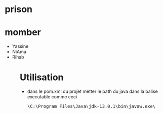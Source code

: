 # prison
<h1>momber</h1>
<ul>
  <li>Yassine</li>
  <li>NiAma</li>
  <li>Rihab</li>
<ul>
<h1>Utilisation</h1>
<ul> 
  <li><p>dans le pom.xml du projet metter le path du java dans la balise executable comme ceci <pre>\<executable\>C:\Program Files\Java\jdk-13.0.1\bin\javaw.exe\</executable\></pre>
  </p></li
